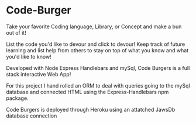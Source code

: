 # Code-Burger

Take your favorite Coding language, Library, or Concept and make a bun out of it!

List the code you'd like to devour and click to devour! Keep track of future learning and list help from others to stay on top of what you know and what you'd like to know!

Developed with Node Express Handlebars and mySql, Code Burgers is a full stack interactive Web App!

For this project I hand rolled an ORM to deal with queries going to the mySql database and connected HTML using the Express-Handlebars npm package.

Code Burgers is deployed through Heroku using an attatched JawsDb database connection
